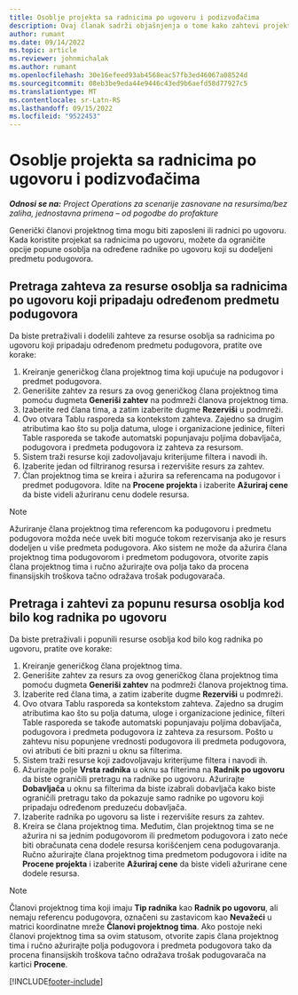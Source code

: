 ```yaml
---
title: Osoblje projekta sa radnicima po ugovoru i podizvođačima
description: Ovaj članak sadrži objašnjenja o tome kako zahtevi projekta mogu da se koriste pomoću kapaciteta radnika po ugovoru ili podugovora u usluzi Microsoft Dynamics 365 Project Operations.
author: rumant
ms.date: 09/14/2022
ms.topic: article
ms.reviewer: johnmichalak
ms.author: rumant
ms.openlocfilehash: 30e16efeed93ab4568eac57fb3ed46067a08524d
ms.sourcegitcommit: 08eb3be9eda44e9446c43ed9b6aefd58d77927c5
ms.translationtype: MT
ms.contentlocale: sr-Latn-RS
ms.lasthandoff: 09/15/2022
ms.locfileid: "9522453"
---
```

# <a name="staffing-a-project-with-contract-workers-and-subcontracted-capacity"></a>Osoblje projekta sa radnicima po ugovoru i podizvođačima

_**Odnosi se na:** Project Operations za scenarije zasnovane na resursima/bez zaliha, jednostavna primena – od pogodbe do profakture_

Generički članovi projektnog tima mogu biti zaposleni ili radnici po ugovoru. Kada koristite projekat sa radnicima po ugovoru, možete da ograničite opcije popune osoblja na određene radnike po ugovoru koji su dodeljeni predmetu podugovora. 

## <a name="search-for-staff-resource-requirements-with-contract-workers-that-belong-to-a-specific-subcontract-line"></a>Pretraga zahteva za resurse osoblja sa radnicima po ugovoru koji pripadaju određenom predmetu podugovora

Da biste pretraživali i dodelili zahteve za resurse osoblja sa radnicima po ugovoru koji pripadaju određenom predmetu podugovora, pratite ove korake:

1. Kreiranje generičkog člana projektnog tima koji upućuje na podugovor i predmet podugovora.
2. Generišite zahtev za resurs za ovog generičkog člana projektnog tima pomoću dugmeta **Generiši zahtev** na podmreži članova projektnog tima.
3. Izaberite red člana tima, a zatim izaberite dugme **Rezerviši** u podmreži. 
4. Ovo otvara Tablu rasporeda sa kontekstom zahteva. Zajedno sa drugim atributima kao što su polja datuma, uloge i organizacione jedinice, filteri Table rasporeda se takođe automatski popunjavaju poljima dobavljača, podugovora i predmeta podugovora iz zahteva za resursom.
5. Sistem traži resurse koji zadovoljavaju kriterijume filtera i navodi ih. 
6. Izaberite jedan od filtriranog resursa i rezervišite resurs za zahtev. 
7. Član projektnog tima se kreira i ažurira sa referencama na podugovor i predmet podugovora. Idite na **Procene projekta** i izaberite **Ažuriraj cene** da biste videli ažuriranu cenu dodele resursa. 

> [!NOTE]
> Ažuriranje člana projektnog tima referencom ka podugovoru i predmetu podugovora možda neće uvek biti moguće tokom rezervisanja ako je resurs dodeljen u više predmeta podugovora. Ako sistem ne može da ažurira člana projektnog tima podugovorom i predmetom podugovora, otvorite zapis člana projektnog tima i ručno ažurirajte ova polja tako da procena finansijskih troškova tačno odražava trošak podugovarača.

## <a name="search-for-and-staff-resource-requirements-with-any-contract-worker"></a>Pretraga i zahtevi za popunu resursa osoblja kod bilo kog radnika po ugovoru

Da biste pretraživali i popunili resurse osoblja kod bilo kog radnika po ugovoru, pratite ove korake:

1. Kreiranje generičkog člana projektnog tima.
2. Generišite zahtev za resurs za ovog generičkog člana projektnog tima pomoću dugmeta **Generiši zahtev** na podmreži članova projektnog tima.
3. Izaberite red člana tima, a zatim izaberite dugme **Rezerviši** u podmreži. 
4. Ovo otvara Tablu rasporeda sa kontekstom zahteva. Zajedno sa drugim atributima kao što su polja datuma, uloge i organizacione jedinice, filteri Table rasporeda se takođe automatski popunjavaju poljima dobavljača, podugovora i predmeta podugovora iz zahteva za resursom. Pošto u zahtevu nisu popunjene vrednosti podugovora ili predmeta podugovora, ovi atributi će biti prazni u oknu sa filterima.
5. Sistem traži resurse koji zadovoljavaju kriterijume filtera i navodi ih.
6. Ažurirajte polje **Vrsta radnika** u oknu sa filterima na **Radnik po ugovoru** da biste ograničili pretragu na radnike po ugovoru. Ažurirajte **Dobavljača** u oknu sa filterima da biste izabrali dobavljača kako biste ograničili pretragu tako da pokazuje samo radnike po ugovoru koji pripadaju određenom preduzeću dobavljača.
7. Izaberite radnika po ugovoru sa liste i rezervišite resurs za zahtev.
8. Kreira se člana projektnog tima. Međutim, član projektnog tima se ne ažurira ni sa jednim podugovorom ili predmetom podugovora i zato neće biti obračunata cena dodele resursa korišćenjem cena podugovaranja. Ručno ažurirajte člana projektnog tima predmetom podugovora i idite na **Procene projekta** i izaberite **Ažuriraj cene** da biste videli ažurirane cene dodele resursa.

> [!NOTE]
> Članovi projektnog tima koji imaju **Tip radnika** kao **Radnik po ugovoru**, ali nemaju referencu podugovora, označeni su zastavicom kao **Nevažeći** u matrici koordinatne mreže **Članovi projektnog tima**. Ako postoje neki članovi projektnog tima sa ovim statusom, otvorite zapis člana projektnog tima i ručno ažurirajte polja podugovora i predmeta podugovora tako da procena finansijskih troškova tačno odražava trošak podugovarača na kartici **Procene**. 


[!INCLUDE[footer-include](../../includes/footer-banner.md)]
